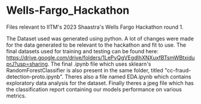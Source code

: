 # Wells-Fargo_Hackathon
Files relevant to IITM's 2023 Shaastra's Wells Fargo Hackathon round 1.

The Dataset used was generated using python. A lot of changes were made for the data generated to be 
relevant to the hackathon and fit to use. The final datasets used for training and testing can be found here:
https://drive.google.com/drive/folders/1LePvQgVEgdIhXNXuxfBTsmWBtxiduprJ?usp=sharing.
The final .ipynb file which uses  sklearn's RandomForestClassifier is also present in the same folder, titled "cc-fraud-detection-proto.ipynb".
Theres also a file named EDA.ipynb which contains exploratory data analysis for the dataset.
Finally theres a jpeg file which has the classification report containing our models performance on various metrics.
